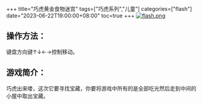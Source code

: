 +++
title="巧虎黄金食物迷宫"
tags=["巧虎系列","儿童"]
categories=["flash"]
date="2023-06-22T19:00:00+08:00"
toc=true
+++
[![flash.png](/images/flash.png)](/swf/5459/)
## 操作方法：
键盘方向键↑↓←→控制移动。
## 游戏简介：
巧虎出来喽，这次它要寻找宝藏，你要将游戏中所有的是全部吃光然后走到中间的小屋中取出宝藏。
